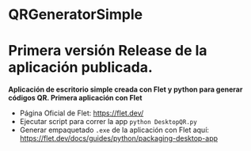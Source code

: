# QRGeneratorSimple
# Primera versión Release de la aplicación publicada. 
**Aplicación de escritorio simple creada con Flet y python para generar códigos QR. Primera aplicación con Flet**
- Página Oficial de Flet: https://flet.dev/
- Ejecutar script para correr la app `python DesktopQR.py`
- Generar empaquetado `.exe` de la aplicación con Flet aquí: https://flet.dev/docs/guides/python/packaging-desktop-app
